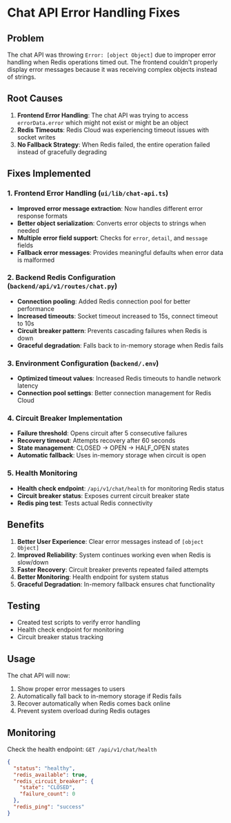 # Chat API Error Handling Fixes

## Problem
The chat API was throwing `Error: [object Object]` due to improper error handling when Redis operations timed out. The frontend couldn't properly display error messages because it was receiving complex objects instead of strings.

## Root Causes
1. **Frontend Error Handling**: The chat API was trying to access `errorData.error` which might not exist or might be an object
2. **Redis Timeouts**: Redis Cloud was experiencing timeout issues with socket writes
3. **No Fallback Strategy**: When Redis failed, the entire operation failed instead of gracefully degrading

## Fixes Implemented

### 1. Frontend Error Handling (`ui/lib/chat-api.ts`)
- **Improved error message extraction**: Now handles different error response formats
- **Better object serialization**: Converts error objects to strings when needed
- **Multiple error field support**: Checks for `error`, `detail`, and `message` fields
- **Fallback error messages**: Provides meaningful defaults when error data is malformed

### 2. Backend Redis Configuration (`backend/api/v1/routes/chat.py`)
- **Connection pooling**: Added Redis connection pool for better performance
- **Increased timeouts**: Socket timeout increased to 15s, connect timeout to 10s
- **Circuit breaker pattern**: Prevents cascading failures when Redis is down
- **Graceful degradation**: Falls back to in-memory storage when Redis fails

### 3. Environment Configuration (`backend/.env`)
- **Optimized timeout values**: Increased Redis timeouts to handle network latency
- **Connection pool settings**: Better connection management for Redis Cloud

### 4. Circuit Breaker Implementation
- **Failure threshold**: Opens circuit after 5 consecutive failures
- **Recovery timeout**: Attempts recovery after 60 seconds
- **State management**: CLOSED → OPEN → HALF_OPEN states
- **Automatic fallback**: Uses in-memory storage when circuit is open

### 5. Health Monitoring
- **Health check endpoint**: `/api/v1/chat/health` for monitoring Redis status
- **Circuit breaker status**: Exposes current circuit breaker state
- **Redis ping test**: Tests actual Redis connectivity

## Benefits
1. **Better User Experience**: Clear error messages instead of `[object Object]`
2. **Improved Reliability**: System continues working even when Redis is slow/down
3. **Faster Recovery**: Circuit breaker prevents repeated failed attempts
4. **Better Monitoring**: Health endpoint for system status
5. **Graceful Degradation**: In-memory fallback ensures chat functionality

## Testing
- Created test scripts to verify error handling
- Health check endpoint for monitoring
- Circuit breaker status tracking

## Usage
The chat API will now:
1. Show proper error messages to users
2. Automatically fall back to in-memory storage if Redis fails
3. Recover automatically when Redis comes back online
4. Prevent system overload during Redis outages

## Monitoring
Check the health endpoint: `GET /api/v1/chat/health`
```json
{
  "status": "healthy",
  "redis_available": true,
  "redis_circuit_breaker": {
    "state": "CLOSED",
    "failure_count": 0
  },
  "redis_ping": "success"
}
```
